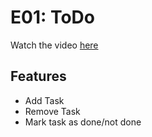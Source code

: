 # E01: ToDo

Watch the video [here](https://www.youtube.com/watch?v=0Y6aHZTJFNQ)

## Features
- Add Task
- Remove Task
- Mark task as done/not done
